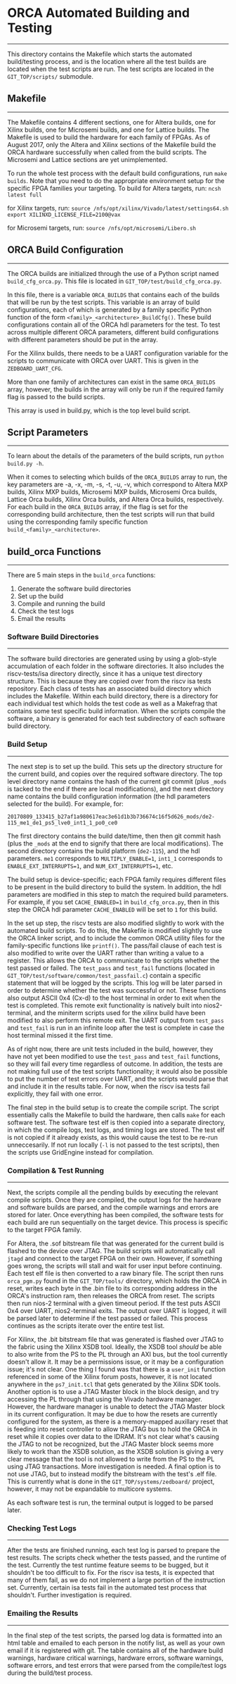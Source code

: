 # ORCA Automated Building and Testing
--------------------------------------------------
This directory contains the Makefile which starts the automated build/testing process, and is the
location where all the test builds are located when the test scripts are run.
The test scripts are located in the `GIT_TOP/scripts/` submodule.

## Makefile
--------------------------------------------------

The Makefile contains 4 different sections, one for Altera builds, one for Xilinx builds, one
for Microsemi builds, and one for Lattice builds. The Makefile is used to build the hardware
for each family of FPGAs. As of August 2017, only the Altera and Xilinx sections of the Makefile
build the ORCA hardware successfully when called from the build scripts. The Microsemi and Lattice
sections are yet unimplemented. 

To run the whole test process with the default build configurations, run `make builds`. Note that you
need to do the appropriate environment setup for the specific FPGA families your targeting. To build
for Altera targets, run: 
`ncsh latest full` 

for Xilinx targets, run:
`source /nfs/opt/xilinx/Vivado/latest/settings64.sh`
`export XILINXD_LICENSE_FILE=2100@vax`	

for Microsemi targets, run:
`source /nfs/opt/microsemi/Libero.sh`
	 
## ORCA Build Configuration
--------------------------------------------------

The ORCA builds are initialized through the use of a Python script named `build_cfg_orca.py`. This file
is located in `GIT_TOP/test/build_cfg_orca.py`.

In this file, there is a variable `ORCA_BUILDS` that contains each of the builds that will be run by
the test scripts. This variable is an array of build configurations, each of which is generated by
a family specific Python function of the form `<family>_<architecture>_BuildCfg()`. These build
configurations contain all of the ORCA hdl parameters for the test. To test across multiple different
ORCA parameters, different build configurations with different parameters should be put in the array.

For the Xilinx builds, there needs to be a UART configuration variable for the scripts to communicate
with ORCA over UART. This is given in the `ZEDBOARD_UART_CFG`.

More than one family of architectures can exist in the same `ORCA_BUILDS` array, however, the builds
in the array will only be run if the required family flag is passed to the build scripts.

This array is used in build.py, which is the top level build script.

## Script Parameters
--------------------------------------------------

To learn about the details of the parameters of the build scripts, run `python build.py -h`.

When it comes to selecting which builds of the `ORCA_BUILDS` array to run, the key parameters
are -a, -x, -m, -s, -t, -u, -v, which correspond to Altera MXP builds, Xilinx MXP builds, 
Microsemi MXP builds, Microsemi Orca builds, Lattice Orca builds, Xilinx Orca builds, and 
Altera Orca builds, respectively. For each build in the `ORCA_BUILDS` array, if the flag is set
for the corresponding build architecture, then the test scripts will run that build using the
corresponding family specific function `build_<family>_<architecture>`.


## build_orca Functions
--------------------------------------------------

There are 5 main steps in the `build_orca` functions: 

1) Generate the software build directories
2) Set up the build
3) Compile and running the build
4) Check the test logs
5) Email the results

### Software Build Directories
--------------------------------------------------

The software build directories are generated using by using a glob-style accumulation of each folder
in the software directories. It also includes the riscv-tests/isa directory directly, since it has a unique
test directory structure. This is because they are copied over from the riscv isa tests repository. Each class
of tests has an associated build directory which includes the Makefile. Within each build directory, there is a
directory for each individual test which holds the test code as well as a Makefrag that contains some test 
specific build information. When the scripts compile the software, a binary is generated for each test 
subdirectory of each software build directory.

### Build Setup
--------------------------------------------------

The next step is to set up the build. This sets up the directory structure for the current build, and copies over
the required software directory. The top level directory name contains the hash of the current git commit (plus
`_mods` is tacked to the end if there are local modifications), and the next directory name contains the build configuration
information (the hdl parameters selected for the build). For example, for:

`20170809_133415_b27af1a980617eac3e61d1b3b736674c16f5d626_mods/de2-115_me1_de1_ps5_lve0_int1_1_po0_ce0`

The first directory contains the build date/time, then then git commit hash (plus the `_mods` at the end to signify that 
there are local modifications). The second directory contains the build platform (`de2-115`), and the hdl parameters. 
`me1` corresponds to `MULTIPLY_ENABLE=1`, `int1_1` corresponds to `ENABLE_EXT_INTERRUPTS=1`, and `NUM_EXT_INTERRUPTS=1`, etc.

The build setup is device-specific; each FPGA family requires different files to be present in the build directory to build 
the system. In addition, the hdl parameters are modified in this step to match the required build parameters. For example, 
if you set `CACHE_ENABLED=1` in `build_cfg_orca.py`, then in this step the ORCA hdl parameter `CACHE_ENABLED` will be set 
to `1` for this build. 

In the set up step, the riscv tests are also modified slightly to work with the automated build scripts. To do this,
the Makefile is modified slightly to use the ORCA linker script, and to include the common ORCA utility files for
the family-specific functions like `printf()`. The pass/fail clause of each test is also modified to write over the
UART rather than writing a value to a register. This allows the ORCA to communicate to the scripts whether the test
passed or failed. The `test_pass` and `test_fail` functions (located in `GIT_TOP/test/software/common/test_passfail.c`) 
contain a specific statement that will be logged by the scripts. This log will be later parsed in order to determine 
whether the test was successful or not. These functions also output ASCII 0x4 (Cx-d) to the host terminal in order to 
exit when the test is completed. This remote exit functionality is natively built into nios2-terminal, and the miniterm 
scripts used for the xilinx build have been modified to also perform this remote exit. The UART output from `test_pass`
and `test_fail` is run in an infinite loop after the test is complete in case the host terminal missed it the first time.

As of right now, there are unit tests included in the build, however, they have not yet been modified to use the
`test_pass` and `test_fail` functions, so they will fail every time regardless of outcome. In addition, the tests
are not making full use of the test scripts functionality; it would also be possible to put the number of test errors
over UART, and the scripts would parse that and include it in the results table. For now, when the riscv isa tests
fail explicitly, they fail with one error.

The final step in the build setup is to create the compile script. The script essentially calls the Makefile
to build the hardware, then calls `make` for each software test. The software test elf is then copied into a
separate directory, in which the compile logs, test logs, and timing logs are stored. The test elf is not copied if
it already exists, as this would cause the test to be re-run unneccesarily. If not run locally (`-l` is not passed to 
the test scripts), then the scripts use GridEngine instead for compilation.

### Compilation & Test Running
--------------------------------------------------

Next, the scripts compile all the pending builds by executing the relevant compile scripts. Once they are compiled,
the output logs for the hardware and software builds are parsed, and the compile warnings and errors are stored for
later. Once everything has been compiled, the software tests for each build are run sequentially on the target
device. This process is specific to the target FPGA family. 

For Altera, the .sof bitstream file that was generated for the current build is flashed to the device over JTAG. 
The build scripts will automatically call `jtagd` and connect to the target FPGA on their own. However, if 
something goes wrong, the scripts will stall and wait for user input before continuing. Each test elf file is then
converted to a raw binary file. The script then runs `orca_pgm.py` found in the `GIT_TOP/tools/` directory, which
holds the ORCA in reset, writes each byte in the .bin file to its corresponding address in the ORCA's instruction
ram, then releases the ORCA from reset. The scripts then run nios-2 terminal with a given timeout period. If the
test puts ASCII 0x4 over UART, nios2-terminal exits. The output over UART is logged, it will be parsed later to
determine if the test passed or failed. This process continues as the scripts iterate over the entire test list.

For Xilinx, the .bit bitstream file that was generated is flashed over JTAG to the fabric using the Xilinx 
XSDB tool. Ideally, the XSDB tool *should* be able to also write from the PS to the PL through an AXI bus,
but the tool currently doesn't allow it. It may be a permissions issue, or it may be a configuration issue; it's
not clear. One thing I found was that there is a `user_init` function referenced in some of the Xilinx forum 
posts, however, it is not located anywhere in the `ps7_init.tcl` that gets generated by the Xilinx SDK tools.
Another option is to use a JTAG Master block in the block design, and try accessing the PL through that using
the Vivado hardware manager. However, the hardware manager is unable to detect the JTAG Master block in its current
configuration. It may be due to how the resets are currently configured for the system, as there is a memory-mapped
auxillary reset that is feeding into reset controller to allow the JTAG bus to hold the ORCA in reset while it copies
over data to the IDRAM. It's not clear what's causing the JTAG to not be recognized, but the JTAG Master block seems
more likely to work than the XSDB solution, as the XSDB solution is giving a very clear message that the tool is not
allowed to write from the PS to the PL using JTAG transactions. More investigation is needed. A final option is to not
use JTAG, but to instead modify the bitstream with the test's .elf file. This is currently what is done in the
`GIT_TOP/systems/zedboard/` project, however, it may not be expandable to multicore systems.

As each software test is run, the terminal output is logged to be parsed later.

### Checking Test Logs
--------------------------------------------------

After the tests are finished running, each test log is parsed to prepare the test results. The scripts check whether
the tests passed, and the runtime of the test. Currently the test runtime feature seems to be bugged, but it shouldn't
be too difficult to fix. For the riscv isa tests, it is expected that many of them fail, as we do not implement a large
portion of the instruction set. Currently, certain isa tests fail in the automated test process that shouldn't. Further
investigation is required.

### Emailing the Results
--------------------------------------------------

In the final step of the test scripts, the parsed log data is formatted into an html table and emailed to each 
person in the notify list, as well as your own email if it is registered with git. The table contains all of the
hardware build warnings, hardware critical warnings, hardware errors, software warnings, software errors, and test
errors that were parsed from the compile/test logs during the build/test process.
